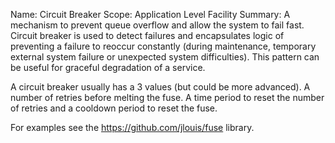 Name:     Circuit Breaker
Scope:    Application Level Facility
Summary:  A mechanism to prevent queue overflow and allow the system to fail fast. Circuit breaker is used to detect failures and encapsulates logic of preventing a failure to reoccur constantly (during maintenance, temporary external system failure or unexpected system difficulties). This pattern can be useful for graceful degradation of a service. 

A circuit breaker usually has a 3 values (but could be more advanced).
A number of retries before melting the fuse. A time period to reset
the number of retries and a cooldown period to reset the fuse.

For examples see the https://github.com/jlouis/fuse library.

